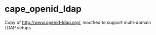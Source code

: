 cape_openid_ldap
================

Copy of http://www.openid-ldap.org/, modified to support multi-domain LDAP setups